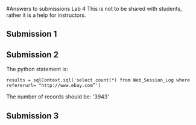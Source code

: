 #Answers to submissions Lab 4
This is not to be shared with students, rather it is a help for instructors.

## Submission 1


## Submission 2

The python statement is:
```
results = sqlContext.sql('select count(*) from Web_Session_Log where refererurl= "http://www.ebay.com”')
```

The number of records should be: '3943'


## Submission 3
